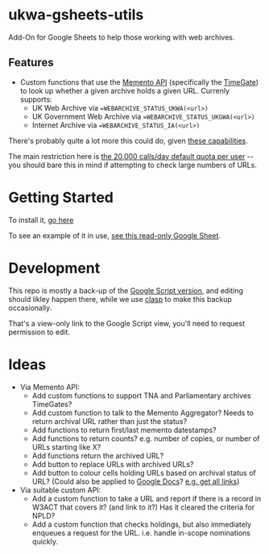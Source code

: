 # ukwa-gsheets-utils

Add-On for Google Sheets to help those working with web archives.

## Features

* Custom functions that use the [Memento API](http://timetravel.mementoweb.org/guide/api/) (specifically the [TimeGate](http://timetravel.mementoweb.org/guide/api/#timegate)) to look up whether a given archive holds a given URL. Currenly supports:
    * UK Web Archive via `=WEBARCHIVE_STATUS_UKWA(<url>)`
    * UK Government Web Archive via `=WEBARCHIVE_STATUS_UKGWA(<url>)`
    * Internet Archive via `=WEBARCHIVE_STATUS_IA(<url>)`

There's probably quite a lot more this could do, given [these capabilities](https://developers.google.com/apps-script/guides/sheets).

The main restriction here is [the 20,000 calls/day default quota per user](https://developers.google.com/apps-script/guides/services/quotas) -- you should bare this in mind if attempting to check large numbers of URLs.

# Getting Started

To install it, [go here](https://chrome.google.com/webstore/detail/ukwa-gsuite-add-on/dghejanopbolppcgmihfhnaedjfjoaik?utm_source=permalink)

To see an example of it in use, [see this read-only Google Sheet](https://docs.google.com/spreadsheets/d/1-XcrdkkChIVtgptDzSnfd0OqUocDr0MHkG0LdlG118Y/edit#gid=0).

# Development

This repo is mostly a back-up of the [Google Script version](https://script.google.com/d/1LofnMFl1_sclUcrJjVcGuPISBQ7O4ekLuVsQhRs6vUVdExLr1dk3uy4N/edit?usp=sharing), and editing should likley happen there, while we use [clasp](https://developers.google.com/apps-script/guides/clasp) to make this backup occasionally.

That's a view-only link to the Google Script view, you'll need to request permission to edit.

# Ideas

* Via Memento API:
    * Add custom functions to support TNA and Parliamentary archives TimeGates?
    * Add custom function to talk to the Memento Aggregator? Needs to return archival URL rather than just the status?
    * Add functions to return first/last memento datestamps?
    * Add functions to return counts? e.g. number of copies, or number of URLs starting like X?
    * Add functions return the archived URL?
    * Add button to replace URLs with archived URLs?
    * Add button to colour cells holding URLs based on archival status of URL? (Could also be applied to [Google Docs](https://developers.google.com/apps-script/guides/docs)? [e.g. get all links](https://stackoverflow.com/questions/18727341/get-all-links-in-a-document))
* Via suitable custom API:
    * Add a custom function to take a URL and report if there is a record in W3ACT that covers it? (and link to it?) Has it cleared the criteria for NPLD?
    * Add a custom function that checks holdings, but also immediately enqueues a request for the URL. i.e. handle in-scope nominations quickly.
